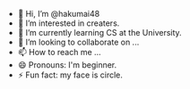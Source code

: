 - 👋 Hi, I’m @hakumai48
- 👀 I’m interested in creaters.
- 🌱 I’m currently learning CS at the University.
- 💞️ I’m looking to collaborate on ...
- 📫 How to reach me ...
- 😄 Pronouns: I'm beginner.
- ⚡ Fun fact: my face is circle.

<!---
hakumai48/hakumai48 is a ✨ special ✨ repository because its `README.md` (this file) appears on your GitHub profile.
You can click the Preview link to take a look at your changes.
--->
